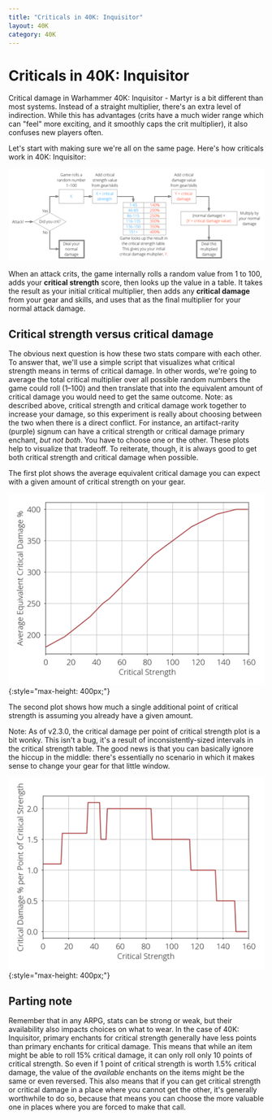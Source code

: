 ```yaml
---
title: "Criticals in 40K: Inquisitor"
layout: 40K
category: 40K
---
```

# Criticals in 40K: Inquisitor

Critical damage in Warhammer 40K: Inquisitor - Martyr is a bit different than most systems.
Instead of a straight multiplier, there's an extra level of indirection.
While this has advantages (crits have a much wider range which can "feel" more exciting, and it smoothly caps the crit multiplier), it also confuses new players often.

Let's start with making sure we're all on the same page. Here's how criticals work in 40K: Inquisitor:

![How Crits Work](/assets/40K/2020-07-07/how-crits-work.jpg)

When an attack crits, the game internally rolls a random value from 1 to 100, adds your **critical strength** score, then looks up the value in a table.
It takes the result as your initial critical multiplier, then adds any **critical damage** from your gear and skills, and uses that as the final multiplier for your normal attack damage.

## Critical strength versus critical damage

The obvious next question is how these two stats compare with each other.
To answer that, we'll use a simple script that visualizes what critical strength means in terms of critical damage.
In other words, we're going to average the total critical multiplier over all possible random numbers the game could roll (1&ndash;100) and then translate that into the equivalent amount of critical damage you would need to get the same outcome.
Note: as described above, critical strength and critical damage work together to increase your damage, so this experiment is really about choosing between the two when there is a direct conflict.
For instance, an artifact-rarity (purple) signum can have a critical strength or critical damage primary enchant, *but not both*.
You have to choose one or the other.
These plots help to visualize that tradeoff.
To reiterate, though, it is always good to get both critical strength and critical damage when possible.

The first plot shows the average equivalent critical damage you can expect with a given amount of critical strength on your gear.

![Equivalent critical damage](/assets/40K/2020-07-07/Equivalent_crit_damage.png){:style="max-height: 400px;"}

The second plot shows how much a single additional point of critical strength is assuming you already have a given amount.

Note: As of v2.3.0, the critical damage per point of critical strength plot is a bit wonky. This isn't a bug, it's a result of inconsistently-sized intervals in the critical strength table. The good news is that you can basically ignore the hiccup in the middle: there's essentially no scenario in which it makes sense to change your gear for that little window.

![Critical damage per strength point](/assets/40K/2020-07-07/Critical_damage_per_strength.png){:style="max-height: 400px;"}

## Parting note

Remember that in any ARPG, stats can be strong or weak, but their availability also impacts choices on what to wear.
In the case of 40K: Inquisitor, primary enchants for critical strength generally have less points than primary enchants for critical damage.
This means that while an item might be able to roll 15% critical damage, it can only roll only 10 points of critical strength.
So even if 1 point of critical strength is worth 1.5% critical damage, the value of the *available* enchants on the items might be the same or even reversed.
This also means that if you can get critical strength or critical damage in a place where you cannot get the other, it's generally worthwhile to do so, because that means you can choose the more valuable one in places where you are forced to make that call.
